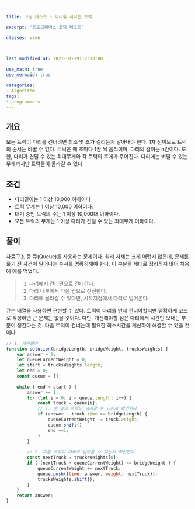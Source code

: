 ```yaml
---

title: 코딩 테스트 - 다리를 지나는 트럭

excerpt: "프로그래머스 코딩 테스트"

classes: wide

  

last_modified_at: 2021-01-29T12:00:00

use_math: true
use_mermaid: true

categories:
- Algorithm
tags:
- programmers
---
```

## 개요
모든 트럭이 다리를 건너려면 최소 몇 초가 걸리는지 알아내야 한다. 1차 선이므로 트럭의 순서는 바꿀 수 없다. 트럭은 매 초마다 1칸 씩 움직이며, 다리의 길이는 n칸이다. 또한, 다리가 견딜 수 있는 최대무게와 각 트럭의 무게가 주어진다. 다리에는 버틸 수 있는 무게까지만 트럭들이 올라갈 수 있다.

## 조건
* 다리길이는 1 이상 10,000 이하이다
* 트럭 무게는 1 이상 10,000 이하이다.
* 대기 중인 트럭의 수는 1 이상 10,000대 이하이다.
* 모든 트럭의 무게는 1 이상 다리가 견딜 수 있는 최대무게 이하이다.

## 풀이
자료구조 중 큐(Queue)를 사용하는 문제이다. 원리 자체는 크게 어렵지 않은데, 문제를 풀기 전 사건이 일어나는 순서를 명확히해야 한다. 이 부분을 제대로 정리하지 않아 처음에 애를 먹었다.
> 1. 다리에서 건너편으로 건너간다.    
> 2. 다리 내부에서 다음 칸으로 전진한다.    
> 3. 다리에 올라갈 수 있다면, 시작지점에서 다리로 넘어온다.    


큐는 배열을 사용하면 구현할 수 있다. 트럭이 다리를 언제 건너야할지만 명확하게 코드로 작성하면 큰 문제는 없을 것이다. 다만, 개선해야할 점은 다리에서 시간만 보내는 부분이 생긴다는 것. 다음 트럭이 건너는데 필요한 최소시간을 계산하여 해결할 수 있을 것이다.

```js
// 1. 개인풀이
function solution(bridgeLength, bridgeWeight, trucksWeights) {
    var answer = 0;
    let queueCurrentWeight = 0;
    let start = trucksWeights.length;
    let end = 0;
    const queue = [];
    
    while ( end < start ) {
        answer += 1;
        for (let i = 0; i < queue.length; i++) {
            const truck = queue[i];
            // 1. 맨 앞의 트럭이 넘어갈 수 있는지 확인한다.
            if (answer - truck.time >= bridgeLength) {
                queueCurrentWeight -= truck.weight;
                queue.shift()
                end +=1;
            }
        }
        
        // 2. 다음 트럭이 다리로 넘어올 수 있는지 확인한다.
        const nextTruck = trucksWeights[0];
        if ( (nextTruck + queueCurrentWeight) <= bridgeWeight ) {
            queueCurrentWeight += nextTruck;
            queue.push({time: answer, weight: nextTruck});
            trucksWeights.shift();
        }
    }
    return answer;
}
````